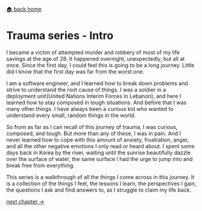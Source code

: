 [🏠 back home](/blog?home)

# **Trauma series - Intro**

I became a victim of attempted murder and robbery of most of my life savings at the age of 28. It happened overnight, unexpectedly, but all at once. Since the first day, I could feel this is going to be a long journey. Little did I know that the first day was far from the worst one.

I am a software engineer, and I learned how to break down problems and strive to understand the root cause of things. I was a soldier in a deployment unit(United Nations Interim Forces in Lebanon), and here I learned how to stay composed in tough situations. And before that I was many other things. I have always been a curious kid who wanted to understand every small, random things in the world.

So from as far as I can recall of this journey of trauma, I was curious, composed, and tough. But more than any of these, I was in pain. And I never learned how to cope with this amount of anxiety, frustration, anger, and all the other negative emotions I only read or heard about. I spent some days back in Korea by the river, waiting until the sunrise beautifully dazzle over the surface of water, the same surface I had the urge to jump into and break free from everything.

This series is a walkthrough of all the things I come across in this journey. It is a collection of the things I feel, the lessons I learn, the perspectives I gain, the questions I ask and find answers to, as I struggle to claim my life back.

[next chapter ->](/blog?post=survivor)